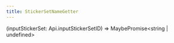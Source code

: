 ```yaml
---
title: StickerSetNameGetter
---
```


<div class="font-mono whitespace-pre">(<span class="font-bold">inputStickerSet</span><span class="opacity-50">:</span> <span href="/">Api.inputStickerSetID</span>) <span class="opacity-50">=&gt;</span> <span href="/">MaybePromise</span><span class="opacity-50">&lt;</span><span>string</span> <span class="opacity-50">|</span> <span>undefined</span><span class="opacity-50">&gt;</span></div>

